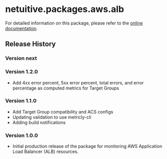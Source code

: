 # netuitive.packages.aws.alb

For detailed information on this package, please refer to the [online documentation](https://help.netuitive.com/Content/Integrations/aws.htm).

## Release History

### Version next

### Version 1.2.0

* Add 4xx error percent, 5xx error percent, total errors, and error percentage as computed metrics for Target Groups

### Version 1.1.0

* Add Target Group compatibility and ACS configs
* Updating validation to use metricly-cli
* Adding build notifications

### Version 1.0.0

* Initial production release of the package for monitoring AWS Application Load Balancer (ALB) resources.
